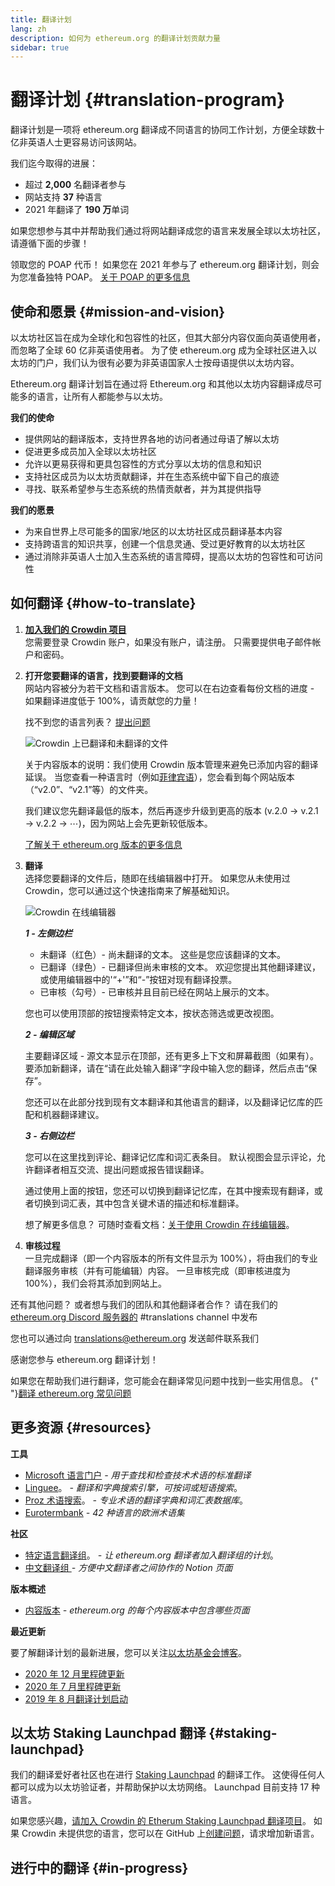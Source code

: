 ```yaml
---
title: 翻译计划
lang: zh
description: 如何为 ethereum.org 的翻译计划贡献力量
sidebar: true
---
```


# 翻译计划 {#translation-program}

翻译计划是一项将 ethereum.org 翻译成不同语言的协同工作计划，方便全球数十亿非英语人士更容易访问该网站。

我们迄今取得的进展：

- 超过 **2,000** 名翻译者参与
- 网站支持 **37** 种语言
- 2021 年翻译了 **190 万**单词

如果您想参与其中并帮助我们通过将网站翻译成您的语言来发展全球以太坊社区，请遵循下面的步骤！

<InfoBanner shouldCenter emoji=":tada:">
  领取您的 POAP 代币！ 如果您在 2021 年参与了 ethereum.org 翻译计划，则会为您准备独特 POAP。
  <a href="https://ethereum.org/en/contributing/#poap">关于 POAP 的更多信息</a>
</InfoBanner>

## 使命和愿景 {#mission-and-vision}

以太坊社区旨在成为全球化和包容性的社区，但其大部分内容仅面向英语使用者，而忽略了全球 60 亿非英语使用者。 为了使 ethereum.org 成为全球社区进入以太坊的门户，我们认为很有必要为非英语国家人士按母语提供以太坊内容。

Ethereum.org 翻译计划旨在通过将 Ethereum.org 和其他以太坊内容翻译成尽可能多的语言，让所有人都能参与以太坊。

**我们的使命**

- 提供网站的翻译版本，支持世界各地的访问者通过母语了解以太坊
- 促进更多成员加入全球以太坊社区
- 允许以更易获得和更具包容性的方式分享以太坊的信息和知识
- 支持社区成员为以太坊贡献翻译，并在生态系统中留下自己的痕迹
- 寻找、联系希望参与生态系统的热情贡献者，并为其提供指导

**我们的愿景**

- 为来自世界上尽可能多的国家/地区的以太坊社区成员翻译基本内容
- 支持跨语言的知识共享，创建一个信息灵通、受过更好教育的以太坊社区
- 通过消除非英语人士加入生态系统的语言障碍，提高以太坊的包容性和可访问性

## 如何翻译 {#how-to-translate}

1. **[加入我们的 Crowdin 项目](https://crowdin.com/project/ethereum-org/invite)**  
   您需要登录 Crowdin 账户，如果没有账户，请注册。 只需要提供电子邮件帐户和密码。

2. **打开您要翻译的语言，找到要翻译的文档**  
   网站内容被分为若干文档和语言版本。 您可以在右边查看每份文档的进度 - 如果翻译进度低于 100%，请贡献您的力量！

   找不到您的语言列表？ [提出问题](https://github.com/ethereum/ethereum-org-website/issues/new/choose)

   ![Crowdin 上已翻译和未翻译的文件](./crowdin-files.png)

   关于内容版本的说明：我们使用 Crowdin 版本管理来避免已添加内容的翻译延误。 当您查看一种语言时（例如[菲律宾语](https://crowdin.com/project/ethereum-org/fil#)），您会看到每个网站版本（“v2.0”、“v2.1”等）的文件夹。

   我们建议您先翻译最低的版本，然后再逐步升级到更高的版本 (v.2.0 → v.2.1 → v.2.2 → ⋯)，因为网站上会先更新较低版本。

   [了解关于 ethereum.org 版本的更多信息](/en/contributing/translation-program/content-versions/)

3. **翻译**  
   选择您要翻译的文件后，随即在线编辑器中打开。 如果您从未使用过 Crowdin，您可以通过这个快速指南来了解基础知识。

   ![Crowdin 在线编辑器](./online-editor.png)

   **_1 - 左侧边栏_**

   - 未翻译（红色）- 尚未翻译的文本。 这些是您应该翻译的文本。
   - 已翻译（绿色）- 已翻译但尚未审核的文本。 欢迎您提出其他翻译建议，或使用编辑器中的'“+'”和“-”按钮对现有翻译投票。
   - 已审核（勾号）- 已审核并且目前已经在网站上展示的文本。

   您也可以使用顶部的按钮搜索特定文本，按状态筛选或更改视图。

   **_2 - 编辑区域_**

   主要翻译区域 - 源文本显示在顶部，还有更多上下文和屏幕截图（如果有）。 要添加新翻译，请在“请在此处输入翻译”字段中输入您的翻译，然后点击“保存”。

   您还可以在此部分找到现有文本翻译和其他语言的翻译，以及翻译记忆库的匹配和机器翻译建议。

   **_3 - 右侧边栏_**

   您可以在这里找到评论、翻译记忆库和词汇表条目。 默认视图会显示评论，允许翻译者相互交流、提出问题或报告错误翻译。

   通过使用上面的按钮，您还可以切换到翻译记忆库，在其中搜索现有翻译，或者切换到词汇表，其中包含关键术语的描述和标准翻译。

   想了解更多信息？ 可随时查看文档：[关于使用 Crowdin 在线编辑器](https://support.crowdin.com/online-editor/)。

4. **审核过程**  
   一旦完成翻译（即一个内容版本的所有文件显示为 100%），将由我们的专业翻译服务审核（并有可能编辑）内容。 一旦审核完成（即审核进度为 100%），我们会将其添加到网站上。

还有其他问题？ 或者想与我们的团队和其他翻译者合作？ 请在我们的 [ethereum.org Discord 服务器的](https://discord.gg/6WX7E97) #translations channel 中发布

您也可以通过向 translations@ethereum.org 发送邮件联系我们

感谢您参与 ethereum.org 翻译计划！

<InfoBanner shouldCenter emoji=":information_source:">
  如果您在帮助我们进行翻译，您可能会在翻译常见问题中找到一些实用信息。 
  {" "}<a href="/en/contributing/translation-program/translation-guide/">翻译 ethereum.org 常见问题</a>
</InfoBanner>

## 更多资源 {#resources}

**工具**

- [Microsoft 语言门户](https://www.microsoft.com/en-us/language) _- 用于查找和检查技术术语的标准翻译_
- [Linguee](https://www.linguee.com/)。 _- 翻译和字典搜索引擎，可按词或短语搜索_。
- [Proz 术语搜索](https://www.proz.com/search/)。 _- 专业术语的翻译字典和词汇表数据库_。
- [Eurotermbank](https://www.eurotermbank.com/) _- 42 种语言的欧洲术语集_

**社区**

- [特定语言翻译组](https://discord.gg/6WX7E97)。 _- 让 ethereum.org 翻译者加入翻译组的计划_。
- [中文翻译组 ](https://www.notion.so/Ethereum-org-05375fe0a94c4214acaf90f42ba40171) _- 方便中文翻译者之间协作的 Notion 页面_

**版本概述**

- [内容版本](/contributing/translation-program/content-versions/) _- ethereum.org 的每个内容版本中包含哪些页面_

**最近更新**

要了解翻译计划的最新进展，您可以关注[以太坊基金会博客](https://blog.ethereum.org/)。

- [2020 年 12 月里程碑更新](https://blog.ethereum.org/2020/12/21/translation-program-milestones-updates-20/)
- [2020 年 7 月里程碑更新](https://blog.ethereum.org/2020/07/29/ethdotorg-translation-milestone/)
- [2019 年 8 月翻译计划启动](https://blog.ethereum.org/2019/08/20/translating-ethereum-for-our-global-community/)

## 以太坊 Staking Launchpad 翻译 {#staking-launchpad}

我们的翻译爱好者社区也在进行 [Staking Launchpad](https://launchpad.ethereum.org/en/) 的翻译工作。 这使得任何人都可以成为以太坊验证者，并帮助保护以太坊网络。 Launchpad 目前支持 17 种语言。

如果您感兴趣，[请加入 Crowdin 的 Etherum Staking Launchpad 翻译项目](https://crowdin.com/project/ethereum-staking-launchpad)。 如果 Crowdin 未提供您的语言，您可以在 GitHub 上[创建问题](https://github.com/ethereum/staking-launchpad/issues/new)，请求增加新语言。

## 进行中的翻译 {#in-progress}

<TranslationsInProgress />
